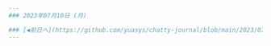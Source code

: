 ```yaml
---
### 2023年07月10日 (月)

### [◀️前日へ](https://github.com/yuasys/chatty-journal/blob/main/2023/07/2023-07-09.md)&emsp;&emsp;&emsp;&emsp;[翌日へ▶️](https://github.com/yuasys/chatty-journal/blob/main/2023/07/2023-07-11.md)
---
```



